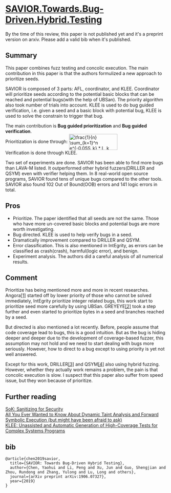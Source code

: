 # [SAVIOR.Towards.Bug-Driven.Hybrid.Testing](https://arxiv.org/pdf/1906.07327.pdf)

By the time of this review, this paper is not published yet and it's a preprint version on arxiv. 
Please add a valid bib when it's published.

## Summary

This paper combines fuzz testing and concolic execution. The main contribution in this paper is that the authors formulized a new approach to prioritize seeds. 

SAVIOR is composed of 3 parts: AFL, coordinator, and KLEE.
Coordinator will prioritize seeds according to the potential basic blocks that can be reached and potential bugs(with the help of UBSan).
The priority algorithm also took number of trials into account.	
KLEE is used to do bug guided verification, i.e. given a seed and a basic block with potential bug, KLEE is used to solve the constrain to trigger that bug.

The main contribution is **Bug guided prioritization** and **Bug guided verification**.  
Prioritization is done through: <img src="http://bit.ly/2pB2k7g" align="center" border="0" alt="\frac{1}{n} \sum_{k=1}^n e^{-0.05S_k} * L_k" width="151" height="50" />  
Verification is done through KLEE.

Two set of experiments are done. SAVIOR has been able to find more bugs than LAVA-M listed. It outperformed other hybrid fuzzers(DRILLER and QSYM) even with verifier helping them. In 8 real-world open source programs, SAVIOR found tens of unique bugs compared to the other tools. SAVIOR also found 102 Out of Bound(OOB) errors and 141 logic errors in total.

## Pros

- Prioritize. The paper identified that all seeds are not the same. Those who have more un-covered basic blocks and potential bugs are more worth investigating.
- Bug directed. KLEE is used to help verify bugs in a seed.
- Dramatically improvement compared to DRILLER and QSYM.
- Error classification. This is also mentioned in IntEgrity, as errors can be classified as crash(crash), harmful(logic error), and benign.
- Experiment analysis. The authors did a careful analysis of all numerical results.

## Comment

Prioritize has being mentioned more and more in recent researches. 
Angora[[1]](https://web.cs.ucdavis.edu/~hchen/paper/chen2018angora.pdf) started off by lower priority of those who cannot be solved immediately, IntEgrity prioritize integer related bugs, this work start to prioritize seed more carefully by using UBSan. 
GREYEYE[[2]](https://www.usenix.org/system/files/sec20spring_gan_prepub.pdf) took a step further and even started to prioritize bytes in a seed and branches reached by a seed.

But directed is also mentioned a lot recently. 
Before, people assume that code coverage lead to bugs, this is a good intuition. 
But as the bug is hiding deeper and deeper due to the development of coverage-based fuzzer, this assumption may not hold and we need to start dealing with bugs more seriously. 
However, how to direct to a bug except to using priority is yet not well answered.

Except for this work, DRILLER[[3]](https://sites.cs.ucsb.edu/~vigna/publications/2016_NDSS_Driller.pdf) and QSYM[[4]](https://www.usenix.org/system/files/conference/usenixsecurity18/sec18-yun.pdf) also using hybrid fuzzing. 
However, whether they actually work remains a problem, the pain is that concolic execution is slow.
I suspect that this paper also suffer from speed issue, but they won because of prioritize.

## Further reading

[SoK: Sanitizing for Security](https://arxiv.org/pdf/1806.04355.pdf)  
[All You Ever Wanted to Know About Dynamic Taint Analysis and Forward Symbolic Execution (but might have been afraid to ask)](https://users.ece.cmu.edu/~aavgerin/papers/Oakland10.pdf)  
[KLEE: Unassisted and Automatic Generation of High-Coverage Tests for Complex Systems Programs](https://hci.stanford.edu/cstr/reports/2008-03.pdf)  

## bib
```
@article{chen2019savior,
  title={SAVIOR: Towards Bug-Driven Hybrid Testing},
  author={Chen, Yaohui and Li, Peng and Xu, Jun and Guo, Shengjian and Zhou, Rundong and Zhang, Yulong and Lu, Long and others},
  journal={arXiv preprint arXiv:1906.07327},
  year={2019}
}
```